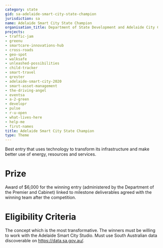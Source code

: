 ```yaml
---
category: state
gid: sa-adelaide-smart-city-state-champion
jurisdiction: sa
name: Adelaide Smart City State Champion
organisation_title: Department of State Development and Adelaide City Council
projects:
- traffic-jam
- greenu
- smartcare-innovations-hub
- cross-roads
- geo-spot
- walksafe
- unleashed-possibilities
- child-tracker
- smart-travel
- qrester
- adelaide-smart-city-2020
- smart-asset-management
- the-driving-angel
- eventsa
- a-2-green
- developr
- pulse
- r-u-open
- what-lives-here
- help-me
- first-names
title: Adelaide Smart City State Champion
type: Theme
---
```


Best entry that uses technology to transform its infrastructure and make better use of energy, resources and services. 

# Prize
Award of $6,000 for the winning entry (administered by the Department of the Premier and Cabinet) linked to milestone deliverables agreed with the winning team after the competition.

# Eligibility Criteria
The concept which is the most transformative. The winners must be willing to work with the Adelaide Smart City Studio. Must use South Australian data discoverable on https://data.sa.gov.au/.